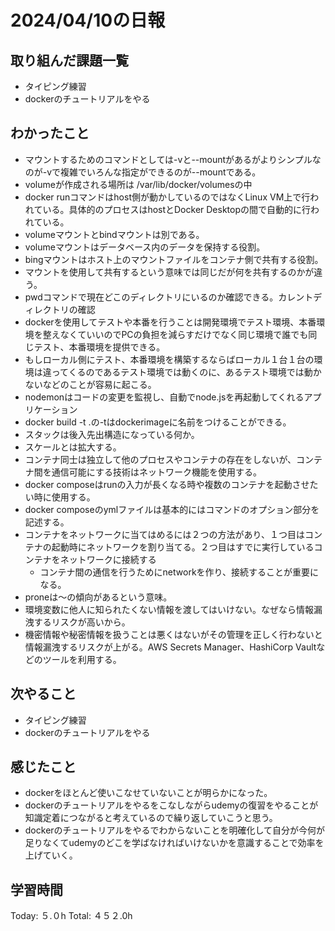 # 2024/04/10の日報
## 取り組んだ課題一覧
* タイピング練習
* dockerのチュートリアルをやる
## わかったこと
*  マウントするためのコマンドとしては-vと--mountがあるがよりシンプルなのが-vで複雑でいろんな指定ができるのが--mountである。
*  volumeが作成される場所は /var/lib/docker/volumesの中
*  docker runコマンドはhost側が動かしているのではなくLinux VM上で行われている。具体的のプロセスはhostとDocker Desktopの間で自動的に行われている。
*  volumeマウントとbindマウントは別である。
 * volumeマウントはデータベース内のデータを保持する役割。
 * bingマウントはホスト上のマウントファイルをコンテナ側で共有する役割。
 * マウントを使用して共有するという意味では同じだが何を共有するのかが違う。
* pwdコマンドで現在どこのディレクトリにいるのか確認できる。カレントディレクトリの確認
* dockerを使用してテストや本番を行うことは開発環境でテスト環境、本番環境を整えなくていいのでPCの負担を減らすだけでなく同じ環境で誰でも同じテスト、本番環境を提供できる。
 * もしローカル側にテスト、本番環境を構築するならばローカル１台１台の環境は違ってくるのであるテスト環境では動くのに、あるテスト環境では動かないなどのことが容易に起こる。
* nodemonはコードの変更を監視し、自動でnode.jsを再起動してくれるアプリケーション
* docker build -t <name> .の-tはdockerimageに名前をつけることができる。
* スタックは後入先出構造になっている何か。
* スケールとは拡大する。
* コンテナ同士は独立して他のプロセスやコンテナの存在をしないが、コンテナ間を通信可能にする技術はネットワーク機能を使用する。
* docker composeはrunの入力が長くなる時や複数のコンテナを起動させたい時に使用する。
* docker composeのymlファイルは基本的にはコマンドのオプション部分を記述する。
* コンテナをネットワークに当てはめるには２つの方法があり、１つ目はコンテナの起動時にネットワークを割り当てる。２つ目はすでに実行しているコンテナをネットワークに接続する
  *  コンテナ間の通信を行うためにnetworkを作り、接続することが重要になる。
*  proneは〜の傾向があるという意味。
*  環境変数に他人に知られたくない情報を渡してはいけない。なぜなら情報漏洩するリスクが高いから。
  *  機密情報や秘密情報を扱うことは悪くはないがその管理を正しく行わないと情報漏洩するリスクが上がる。AWS Secrets Manager、HashiCorp Vaultなどのツールを利用する。   
## 次やること
* タイピング練習
* dockerのチュートリアルをやる
## 感じたこと
* dockerをほとんど使いこなせていないことが明らかになった。
* dockerのチュートリアルをやるをこなしながらudemyの復習をやることが知識定着につながると考えているので繰り返していこうと思う。
* dockerのチュートリアルをやるでわからないことを明確化して自分が今何が足りなくてudemyのどこを学ばなければいけないかを意識することで効率を上げていく。
##  学習時間
Today: ５.０h
Total: ４５２.0h

